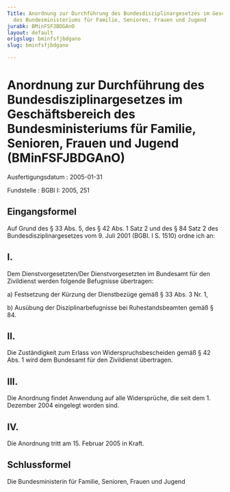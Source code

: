 ```yaml
---
Title: Anordnung zur Durchführung des Bundesdisziplinargesetzes im Geschäftsbereich
  des Bundesministeriums für Familie, Senioren, Frauen und Jugend
jurabk: BMinFSFJBDGAnO
layout: default
origslug: bminfsfjbdgano
slug: bminfsfjbdgano

---
```


# Anordnung zur Durchführung des Bundesdisziplinargesetzes im Geschäftsbereich des Bundesministeriums für Familie, Senioren, Frauen und Jugend (BMinFSFJBDGAnO)

Ausfertigungsdatum
:   2005-01-31

Fundstelle
:   BGBl I: 2005, 251



## Eingangsformel

Auf Grund des § 33 Abs. 5, des § 42 Abs. 1 Satz 2 und des § 84 Satz 2
des Bundesdisziplinargesetzes vom 9. Juli 2001 (BGBl. I S. 1510) ordne
ich an:


## I.

Dem Dienstvorgesetzten/Der Dienstvorgesetzten im Bundesamt für den
Zivildienst werden folgende Befugnisse übertragen:

a)  Festsetzung der Kürzung der Dienstbezüge gemäß § 33 Abs. 3 Nr. 1,


b)  Ausübung der Disziplinarbefugnisse bei Ruhestandsbeamten gemäß § 84.





## II.

Die Zuständigkeit zum Erlass von Widerspruchsbescheiden gemäß § 42
Abs. 1 wird dem Bundesamt für den Zivildienst übertragen.


## III.

Die Anordnung findet Anwendung auf alle Widersprüche, die seit dem 1.
Dezember 2004 eingelegt worden sind.


## IV.

Die Anordnung tritt am 15. Februar 2005 in Kraft.


## Schlussformel

Die Bundesministerin für Familie, Senioren, Frauen und Jugend

